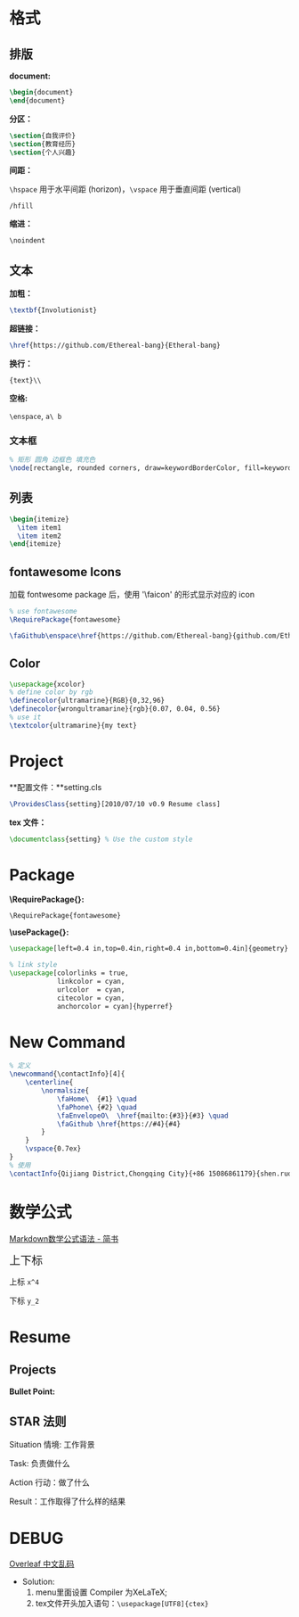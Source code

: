 # 格式

## 排版

**document:**

```latex
\begin{document}
\end{document}
```

**分区：**

```latex
\section{自我评价}
\section{教育经历}
\section{个人兴趣}     
```

**间距：**

`\hspace` 用于水平间距 (horizon)，`\vspace` 用于垂直间距 (vertical)

`/hfill`

**缩进：**

`\noindent`

## 文本

**加粗：**

```latex
\textbf{Involutionist}
```

**超链接：**

```latex
\href{https://github.com/Ethereal-bang}{Etheral-bang}
```

**换行：**

`{text}\\`

**空格:**

`\enspace`, `a\ b `



### 文本框

```latex
% 矩形 圆角 边框色 填充色
\node[rectangle, rounded corners, draw=keywordBorderColor, fill=keywordcolor] (char) {\textcolor{black}{my text}}; % 字体颜色
```





## 列表

```latex
\begin{itemize}
  \item item1
  \item item2
\end{itemize}
```



## fontawesome Icons

加载 fontwesome package 后，使用 '\\faicon' 的形式显示对应的 icon

```latex
% use fontawesome
\RequirePackage{fontawesome}

\faGithub\enspace\href{https://github.com/Ethereal-bang}{github.com/Ethereal-bang}
```



## Color

```latex
\usepackage{xcolor}
% define color by rgb
\definecolor{ultramarine}{RGB}{0,32,96}
\definecolor{wrongultramarine}{rgb}{0.07, 0.04, 0.56}
% use it
\textcolor{ultramarine}{my text}
```



# Project

**配置文件：**setting.cls

```latex
\ProvidesClass{setting}[2010/07/10 v0.9 Resume class]
```

**tex 文件：**

```latex
\documentclass{setting} % Use the custom style
```



# Package

**\RequirePackage{}:**

`\RequirePackage{fontawesome}`

**\usePackage{}:**

```latex
\usepackage[left=0.4 in,top=0.4in,right=0.4 in,bottom=0.4in]{geometry} % Document margins

% link style
\usepackage[colorlinks = true,
            linkcolor = cyan,
            urlcolor  = cyan,
            citecolor = cyan,
            anchorcolor = cyan]{hyperref}
```



# New Command

```latex
% 定义
\newcommand{\contactInfo}[4]{
    \centerline{
        \normalsize{
            \faHome\  {#1} \quad
            \faPhone\ {#2} \quad 
            \faEnvelopeO\  \href{mailto:{#3}}{#3} \quad 
            \faGithub \href{https://#4}{#4}
        }
    }
    \vspace{0.7ex}
}
% 使用
\contactInfo{Qijiang District,Chongqing City}{+86 15086861179}{shen.ruofeng@qq.com}{github.com/Etheral-bang}
```



# 数学公式

[Markdown数学公式语法 - 简书](https://www.jianshu.com/p/e74eb43960a1)



<span style="font-size:20px">上下标</span>

上标 `x^4`

下标 `y_2`



# Resume

## Projects

**Bullet Point:**



## STAR 法则

Situation 情境: 工作背景 

Task: 负责做什么

Action 行动：做了什么

Result：工作取得了什么样的结果



# DEBUG

[Overleaf 中文乱码](https://blog.csdn.net/super_dmz/article/details/106015731)

+ Solution:
    1. menu里面设置 Compiler 为XeLaTeX; 
    2. tex文件开头加入语句：`\usepackage[UTF8]{ctex}`